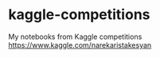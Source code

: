 # kaggle-competitions
My notebooks from Kaggle competitions
https://www.kaggle.com/narekaristakesyan
